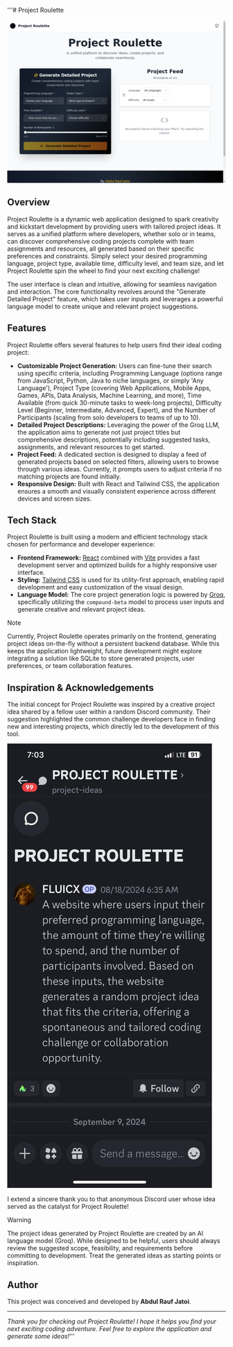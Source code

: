 '''# Project Roulette

[![Project Screenshot](project-roulette-screenshot.webp)](https://project-roulette.vercel.app/)

## Overview

Project Roulette is a dynamic web application designed to spark creativity and kickstart development by providing users with tailored project ideas. It serves as a unified platform where developers, whether solo or in teams, can discover comprehensive coding projects complete with team assignments and resources, all generated based on their specific preferences and constraints. Simply select your desired programming language, project type, available time, difficulty level, and team size, and let Project Roulette spin the wheel to find your next exciting challenge!

The user interface is clean and intuitive, allowing for seamless navigation and interaction. The core functionality revolves around the "Generate Detailed Project" feature, which takes user inputs and leverages a powerful language model to create unique and relevant project suggestions.

## Features

Project Roulette offers several features to help users find their ideal coding project:

*   **Customizable Project Generation:** Users can fine-tune their search using specific criteria, including Programming Language (options range from JavaScript, Python, Java to niche languages, or simply 'Any Language'), Project Type (covering Web Applications, Mobile Apps, Games, APIs, Data Analysis, Machine Learning, and more), Time Available (from quick 30-minute tasks to week-long projects), Difficulty Level (Beginner, Intermediate, Advanced, Expert), and the Number of Participants (scaling from solo developers to teams of up to 10).
*   **Detailed Project Descriptions:** Leveraging the power of the Groq LLM, the application aims to generate not just project titles but comprehensive descriptions, potentially including suggested tasks, assignments, and relevant resources to get started.
*   **Project Feed:** A dedicated section is designed to display a feed of generated projects based on selected filters, allowing users to browse through various ideas. Currently, it prompts users to adjust criteria if no matching projects are found initially.
*   **Responsive Design:** Built with React and Tailwind CSS, the application ensures a smooth and visually consistent experience across different devices and screen sizes.

## Tech Stack

Project Roulette is built using a modern and efficient technology stack chosen for performance and developer experience:

*   **Frontend Framework:** [React](https://reactjs.org/) combined with [Vite](https://vitejs.dev/) provides a fast development server and optimized builds for a highly responsive user interface.
*   **Styling:** [Tailwind CSS](https://tailwindcss.com/) is used for its utility-first approach, enabling rapid development and easy customization of the visual design.
*   **Language Model:** The core project generation logic is powered by [Groq](https://groq.com/), specifically utilizing the `compound-beta` model to process user inputs and generate creative and relevant project ideas.

> [!NOTE]
> Currently, Project Roulette operates primarily on the frontend, generating project ideas on-the-fly without a persistent backend database. While this keeps the application lightweight, future development might explore integrating a solution like SQLite to store generated projects, user preferences, or team collaboration features.

## Inspiration & Acknowledgements

The initial concept for Project Roulette was inspired by a creative project idea shared by a fellow user within a random Discord community. Their suggestion highlighted the common challenge developers face in finding new and interesting projects, which directly led to the development of this tool.

[![Discord Inspiration Screenshot](discord-inspiration-screenshot.jpeg)](discord-inspiration-screenshot.jpeg)

I extend a sincere thank you to that anonymous Discord user whose idea served as the catalyst for Project Roulette!

> [!WARNING]
> The project ideas generated by Project Roulette are created by an AI language model (Groq). While designed to be helpful, users should always review the suggested scope, feasibility, and requirements before committing to development. Treat the generated ideas as starting points or inspiration.

## Author

This project was conceived and developed by **Abdul Rauf Jatoi**.

---

*Thank you for checking out Project Roulette! I hope it helps you find your next exciting coding adventure. Feel free to explore the application and generate some ideas!*'''
